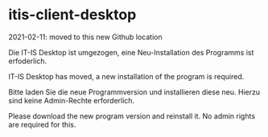 # itis-client-desktop

2021-02-11: moved to this new Github location

Die IT-IS Desktop ist umgezogen, eine Neu-Installation des Programms ist erfoderlich.

IT-IS Desktop has moved, a new installation of the program is required.


Bitte laden Sie die neue Programmversion und installieren diese neu. Hierzu sind keine Admin-Rechte erforderlich.

Please download the new program version and reinstall it. No admin rights are required for this.
